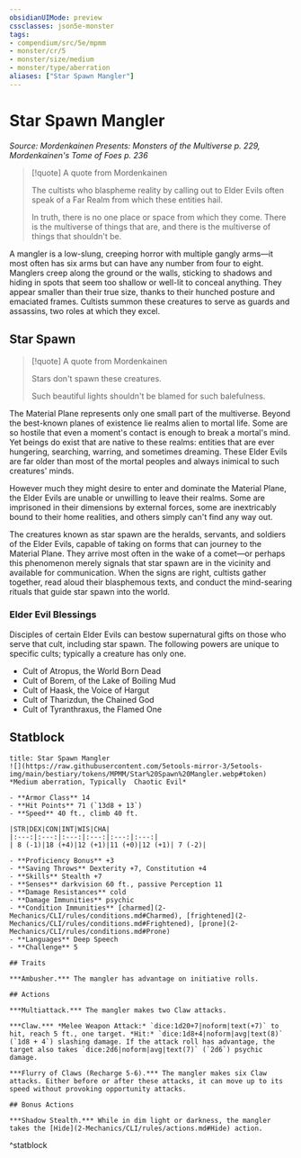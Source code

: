 ```yaml
---
obsidianUIMode: preview
cssclasses: json5e-monster
tags:
- compendium/src/5e/mpmm
- monster/cr/5
- monster/size/medium
- monster/type/aberration
aliases: ["Star Spawn Mangler"]
---
```

# Star Spawn Mangler
*Source: Mordenkainen Presents: Monsters of the Multiverse p. 229, Mordenkainen's Tome of Foes p. 236*  

> [!quote] A quote from Mordenkainen  
> 
> The cultists who blaspheme reality by calling out to Elder Evils often speak of a Far Realm from which these entities hail.
> 
> In truth, there is no one place or space from which they come. There is the multiverse of things that are, and there is the multiverse of things that shouldn't be.

A mangler is a low-slung, creeping horror with multiple gangly arms—it most often has six arms but can have any number from four to eight. Manglers creep along the ground or the walls, sticking to shadows and hiding in spots that seem too shallow or well-lit to conceal anything. They appear smaller than their true size, thanks to their hunched posture and emaciated frames. Cultists summon these creatures to serve as guards and assassins, two roles at which they excel.

## Star Spawn

> [!quote] A quote from Mordenkainen  
> 
> Stars don't spawn these creatures.
> 
> Such beautiful lights shouldn't be blamed for such balefulness.

The Material Plane represents only one small part of the multiverse. Beyond the best-known planes of existence lie realms alien to mortal life. Some are so hostile that even a moment's contact is enough to break a mortal's mind. Yet beings do exist that are native to these realms: entities that are ever hungering, searching, warring, and sometimes dreaming. These Elder Evils are far older than most of the mortal peoples and always inimical to such creatures' minds.

However much they might desire to enter and dominate the Material Plane, the Elder Evils are unable or unwilling to leave their realms. Some are imprisoned in their dimensions by external forces, some are inextricably bound to their home realities, and others simply can't find any way out.

The creatures known as star spawn are the heralds, servants, and soldiers of the Elder Evils, capable of taking on forms that can journey to the Material Plane. They arrive most often in the wake of a comet—or perhaps this phenomenon merely signals that star spawn are in the vicinity and available for communication. When the signs are right, cultists gather together, read aloud their blasphemous texts, and conduct the mind-searing rituals that guide star spawn into the world.

### Elder Evil Blessings

Disciples of certain Elder Evils can bestow supernatural gifts on those who serve that cult, including star spawn. The following powers are unique to specific cults; typically a creature has only one.

- Cult of Atropus, the World Born Dead  
- Cult of Borem, of the Lake of Boiling Mud  
- Cult of Haask, the Voice of Hargut  
- Cult of Tharizdun, the Chained God  
- Cult of Tyranthraxus, the Flamed One  

## Statblock

```ad-statblock
title: Star Spawn Mangler
![](https://raw.githubusercontent.com/5etools-mirror-3/5etools-img/main/bestiary/tokens/MPMM/Star%20Spawn%20Mangler.webp#token)
*Medium aberration, Typically  Chaotic Evil*

- **Armor Class** 14
- **Hit Points** 71 (`13d8 + 13`)
- **Speed** 40 ft., climb 40 ft.

|STR|DEX|CON|INT|WIS|CHA|
|:---:|:---:|:---:|:---:|:---:|:---:|
| 8 (-1)|18 (+4)|12 (+1)|11 (+0)|12 (+1)| 7 (-2)|

- **Proficiency Bonus** +3
- **Saving Throws** Dexterity +7, Constitution +4
- **Skills** Stealth +7
- **Senses** darkvision 60 ft., passive Perception 11
- **Damage Resistances** cold
- **Damage Immunities** psychic
- **Condition Immunities** [charmed](2-Mechanics/CLI/rules/conditions.md#Charmed), [frightened](2-Mechanics/CLI/rules/conditions.md#Frightened), [prone](2-Mechanics/CLI/rules/conditions.md#Prone)
- **Languages** Deep Speech
- **Challenge** 5

## Traits

***Ambusher.*** The mangler has advantage on initiative rolls.

## Actions

***Multiattack.*** The mangler makes two Claw attacks.

***Claw.*** *Melee Weapon Attack:* `dice:1d20+7|noform|text(+7)` to hit, reach 5 ft., one target. *Hit:* `dice:1d8+4|noform|avg|text(8)` (`1d8 + 4`) slashing damage. If the attack roll has advantage, the target also takes `dice:2d6|noform|avg|text(7)` (`2d6`) psychic damage.

***Flurry of Claws (Recharge 5-6).*** The mangler makes six Claw attacks. Either before or after these attacks, it can move up to its speed without provoking opportunity attacks.

## Bonus Actions

***Shadow Stealth.*** While in dim light or darkness, the mangler takes the [Hide](2-Mechanics/CLI/rules/actions.md#Hide) action.
```
^statblock